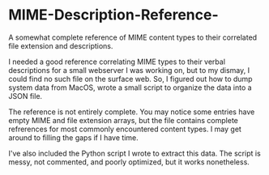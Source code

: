 # MIME-Description-Reference-
A somewhat complete reference of MIME content types to their correlated file extension and descriptions.

I needed a good reference correlating MIME types to their verbal descriptions for a small webserver I was working on, but to my dismay, I could find no such file on the surface web. So, I figured out how to dump system data from MacOS, wrote a small script to organize the data into a JSON file.

The reference is not entirely complete. You may notice some entries have empty MIME and file extension arrays, but the file contains complete refrerences for most commonly encountered content types. I may get around to filling the gaps if I have time.

I've also included the Python script I wrote to extract this data. The script is messy, not commented, and poorly optimized, but it works nonetheless. 
